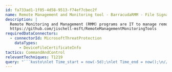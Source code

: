 ```yaml
---
id: fa733ad1-1f05-4d58-9513-f74ef7cbec2f
name: Remote Management and Monitoring tool - BarracudaRMM - File Signature
description: |
  Remote Monitoring and Management (RMM) programs are IT to manage remote endpoints. Attackers have begun to abuse these programs to persist or provide C2 channels.
  https://github.com/jischell-msft/RemoteManagementMonitoringTools
requiredDataConnectors:
  - connectorId: MicrosoftThreatProtection
    dataTypes:
      - DeviceFileCertificateInfo
tactics: CommandAndControl
relevantTechniques: T1219
query: "```kusto\nlet Time_start = now(-5d);\nlet Time_end = now();\n//\nDeviceFileCertificateInfo\n| where Timestamp between (Time_start..Time_end)\n| where Signer has 'Barracuda Networks'\n| summarize FirstSeen=min(Timestamp), LastSeen=max(Timestamp), \n    Report=make_set(ReportId), Count=count() by DeviceId, DeviceName\n```"
---
```


